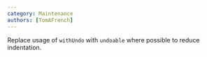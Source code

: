 ```yaml
---
category: Maintenance
authors: [TomAFrench]
---
```


Replace usage of `withUndo` with `undoable` where possible to reduce indentation.
